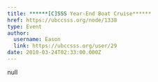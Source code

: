 ```yaml
---
title: ******[C]SSS Year-End Boat Cruise****** 
href: https://ubccsss.org/node/1338
type: Event
author:
  username: Eason
  link: https://ubccsss.org/user/29
date: 2010-03-24T02:33:00.000Z
---
```


null